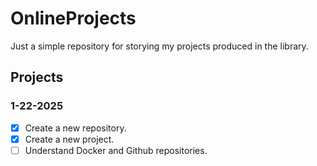 # OnlineProjects
Just a simple repository for storying my projects produced in the library.

## Projects

### 1-22-2025
- [x] Create a new repository.
- [x] Create a new project.
- [ ] Understand Docker and Github repositories.
